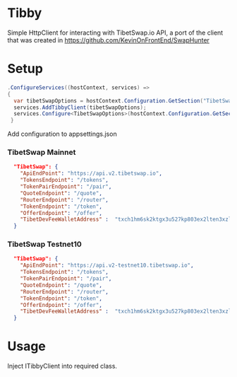 # Tibby
Simple HttpClient for interacting with TibetSwap.io API, a port of the client that was created in https://github.com/KevinOnFrontEnd/SwapHunter

# Setup
```C#
.ConfigureServices((hostContext, services) =>
{
  var tibetSwapOptions = hostContext.Configuration.GetSection("TibetSwap").Get<TibetSwapOptions>();
  services.AddTibbyClient(tibetSwapOptions);
  services.Configure<TibetSwapOptions>(hostContext.Configuration.GetSection("TibetSwap"));
 }
```

Add configuration to appsettings.json

### TibetSwap Mainnet
```JSON
  "TibetSwap": {
    "ApiEndPoint": "https://api.v2.tibetswap.io",
    "TokensEndpoint": "/tokens",
    "TokenPairEndpoint": "/pair",
    "QuoteEndpoint": "/quote",
    "RouterEndpoint": "/router",
    "TokenEndpoint": "/token",
    "OfferEndpoint": "/offer",
    "TibetDevFeeWalletAddress" :  "txch1hm6sk2ktgx3u527kp803ex2lten3xzl2tpjvrnc0affvx5upd6mqnn6lxh"
  }
```

### TibetSwap Testnet10
```JSON
  "TibetSwap": {
    "ApiEndPoint": "https://api.v2-testnet10.tibetswap.io",
    "TokensEndpoint": "/tokens",
    "TokenPairEndpoint": "/pair",
    "QuoteEndpoint": "/quote",
    "RouterEndpoint": "/router",
    "TokenEndpoint": "/token",
    "OfferEndpoint": "/offer",
    "TibetDevFeeWalletAddress" :  "txch1hm6sk2ktgx3u527kp803ex2lten3xzl2tpjvrnc0affvx5upd6mqnn6lxh"
  }
```

# Usage
Inject ITibbyClient into required class.



